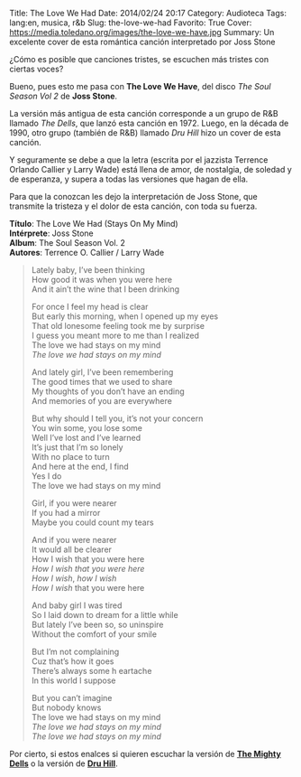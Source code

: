 Title: The Love We Had
Date: 2014/02/24 20:17
Category: Audioteca
Tags: lang:en, musica, r&b 
Slug: the-love-we-had
Favorito: True
Cover: https://media.toledano.org/images/the-love-we-have.jpg
Summary: Un excelente cover de esta romántica canción interpretado por Joss Stone

¿Cómo es posible que canciones tristes, se escuchen más tristes con ciertas voces?

Bueno, pues esto me pasa con __The Love We Have__, del disco _The Soul Season Vol 2_ de __Joss Stone__.

La versión más antigua de esta canción corresponde a un grupo de R&B llamado _The Dells_, que lanzó esta canción en 1972. Luego, en la década de 1990, otro grupo (también de R&B) llamado _Dru Hill_ hizo un cover de esta canción.

Y seguramente se debe a que la letra (escrita por el jazzista Terrence Orlando Callier y Larry Wade) está llena de amor, de nostalgia, de soledad y de esperanza, y supera a todas las versiones que hagan de ella.

Para que la conozcan les dejo la interpretación de Joss Stone, que transmite la tristeza y el dolor de esta canción, con toda su fuerza.

__Título__: The Love We Had (Stays On My Mind)  
__Intérprete__: Joss Stone  
__Album__: The Soul Season Vol. 2  
__Autores__: Terrence O. Callier / Larry Wade

<div id="player"></div>
<script type="text/javascript">
  var songlist = new Array(1);
  songlist[0] = new Object();
  songlist[0].mp3 = "//media.toledano.org/audioteca/the-love-we-have.mp3";
  songlist[0].ogg = "//media.toledano.org/audioteca/the-love-we-have.ogg";
  songlist[0].title = "The Love We Have (Stays In My Mind)";
  songlist[0].cover = "//media.toledano.org/audioteca/the-love-we-have.jpg";
  songlist[0].artist = "Joss Stone";
</script> 

<blockquote>
  <p>Lately baby, I&#8217;ve been thinking<br />
  How good it was when you were here<br />
  And it ain&#8217;t the wine that I been drinking</p>
  
  <p>For once I feel my head is clear<br />
  But early this morning, when I opened up my eyes<br />
  That old lonesome feeling took me by surprise<br />
  I guess you meant more to me than I realized<br />
  The love we had stays on my mind<br />
  <em>The love we had stays on my mind</em></p>
  
  <p>And lately girl, I&#8217;ve been remembering<br />
  The good times that we used to share<br />
  My thoughts of you don&#8217;t have an ending<br />
  And memories of you are everywhere</p>
  
  <p>But why should I tell you, it&#8217;s not your concern<br />
  You win some, you lose some<br />
  Well I&#8217;ve lost and I&#8217;ve learned<br />
  It&#8217;s just that I&#8217;m so lonely<br />
  With no place to turn<br />
  And here at the end, I find<br />
  Yes I do<br />
  The love we had stays on my mind</p>
  
  <p>Girl, if you were nearer<br />
  If you had a mirror<br />
  Maybe you could count my tears</p>
  
  <p>And if you were nearer<br />
  It would all be clearer<br />
  How I wish that you were here<br />
  <em>How I wish that you were here<br />
  </em><em>How I wish</em><span>, </span><em>how I wish<br />
  </em><em>How I wish</em><span> that you were here</span></p>
  
  <p>And baby girl I was tired<br />
  So I laid down to dream for a little while<br />
  But lately I&#8217;ve been so, so uninspire<br />
  Without the comfort of your smile</p>
  
  <p>But I&#8217;m not complaining<br />
  Cuz that&#8217;s how it goes<br />
  There&#8217;s always some h
  eartache<br />
  In this world I suppose</p>
  
  <p>But you can&#8217;t imagine<br />
  But nobody knows<br />
  The love we had stays on my mind<br />
  <em>The love we had stays on my mind<br />
  </em><em>The love we had stays on my mind</em></p>
</blockquote>

<p>Por cierto, si estos enalces si quieren escuchar la versión de <a href="http://www.youtube.com/watch?v=hs8OxUlIFEk"><strong>The Mighty Dells</strong></a> o la versión de <a href="http://www.youtube.com/watch?v=8M8UTSUZ4c4"><strong>Dru Hill</strong></a>.</p>
